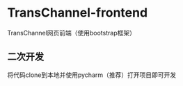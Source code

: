 # TransChannel-frontend
TransChannel网页前端（使用bootstrap框架）  
## 二次开发
将代码clone到本地并使用pycharm（推荐）打开项目即可开发
